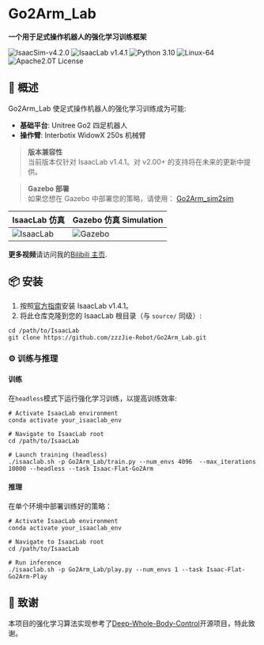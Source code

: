 # Go2Arm_Lab

**一个用于足式操作机器人的强化学习训练框架**
  
<img src="https://img.shields.io/badge/IsaacSim-v4.2.0-blue" alt="IsaacSim-v4.2.0" /> <img src="https://img.shields.io/badge/IsaacLab-v1.4.1-blue" alt="IsaacLab v1.4.1" /> <img src="https://img.shields.io/badge/Python-3.10-blue" alt="Python 3.10" /> <img src="https://img.shields.io/badge/Platform-Linux--64-orange" alt="Linux-64" /> <img src="https://img.shields.io/badge/License-Apache2.0-yellow" alt="Apache2.0T License" />

## 🚀 概述

Go2Arm_Lab 使足式操作机器人的强化学习训练成为可能:

- **基础平台**: Unitree Go2 四足机器人
- **操作臂**: Interbotix WidowX 250s 机械臂

> **版本兼容性**  
> 当前版本仅针对 IsaacLab v1.4.1。对 v2.00+ 的支持将在未来的更新中提供。

> **Gazebo 部署**  
> 如果您想在 Gazebo 中部署您的策略，请使用：
> [Go2Arm_sim2sim](https://github.com/zzzJie-Robot/Go2Arm_sim2sim)

| IsaacLab 仿真                                                        | Gazebo 仿真 Simulation                                                      |
| -------------------------------------------------------------------------- | ---------------------------------------------------------------------- |
| ![IsaacLab](https://github.com/zzzJie-Robot/Go2Arm_Lab/raw/main/video/IsaacLab.gif)  | ![Gazebo](https://github.com/zzzJie-Robot/Go2Arm_Lab/raw/main/video/Gazebo.gif)  |

**更多视频**请访问我的[Bilibili 主页](https://space.bilibili.com/400627082?spm_id_from=333.1007.0.0).

## 📦 安装

1. 按照[官方指南](https://isaac-sim.github.io/IsaacLab/v1.4.1/source/setup/installation/index.html)安装 IsaacLab v1.4.1。
2. 将此仓库克隆到您的 IsaacLab 根目录（与 `source/` 同级）:
```
cd /path/to/IsaacLab
git clone https://github.com/zzzJie-Robot/Go2Arm_Lab.git
```

### ⚙️ 训练与推理

#### 训练

在`headless`模式下运行强化学习训练，以提高训练效率:

```
# Activate IsaacLab environment
conda activate your_isaaclab_env

# Navigate to IsaacLab root
cd /path/to/IsaacLab

# Launch training (headless)
./isaaclab.sh -p Go2Arm_Lab/train.py --num_envs 4096  --max_iterations 10000 --headless --task Isaac-Flat-Go2Arm
```

#### 推理

在单个环境中部署训练好的策略：

```
# Activate IsaacLab environment  
conda activate your_isaaclab_env

# Navigate to IsaacLab root  
cd /path/to/IsaacLab

# Run inference
./isaaclab.sh -p Go2Arm_Lab/play.py --num_envs 1 --task Isaac-Flat-Go2Arm-Play
```

## 🙏 致谢
本项目的强化学习算法实现参考了[Deep-Whole-Body-Control](https://github.com/MarkFzp/Deep-Whole-Body-Control)开源项目，特此致谢。
